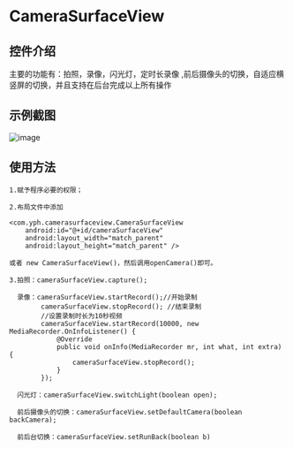 # CameraSurfaceView
## 控件介绍
主要的功能有：拍照，录像，闪光灯，定时长录像 ,前后摄像头的切换，自适应横竖屏的切换，并且支持在后台完成以上所有操作


## 示例截图

![image](https://github.com/qq542391099/CameraSurfaceView-master/blob/master/screenshot/CameraSurfaceView.png)


## 使用方法

```
1.赋予程序必要的权限；

2.布局文件中添加

<com.yph.camerasurfaceview.CameraSurfaceView
    android:id="@+id/cameraSurfaceView"
    android:layout_width="match_parent"
    android:layout_height="match_parent" />

或者 new CameraSurfaceView()，然后调用openCamera()即可。

3.拍照：cameraSurfaceView.capture();

  录像：cameraSurfaceView.startRecord();//开始录制
        cameraSurfaceView.stopRecord(); //结束录制
        //设置录制时长为10秒视频
        cameraSurfaceView.startRecord(10000, new MediaRecorder.OnInfoListener() {
            @Override
            public void onInfo(MediaRecorder mr, int what, int extra) {
                cameraSurfaceView.stopRecord();
            }
        });

  闪光灯：cameraSurfaceView.switchLight(boolean open);

  前后摄像头的切换：cameraSurfaceView.setDefaultCamera(boolean backCamera);

  前后台切换：cameraSurfaceView.setRunBack(boolean b)

```
